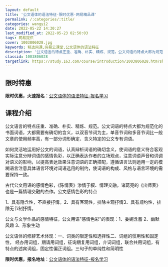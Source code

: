 ```yaml
---
layout: default
title: '公文语体的语法特征-限时优惠-网易精品课'
permalink: /:categories/:title/
categories: wangyi2
date: 2022-05-22 14:30:27
last_modified_at: 2022-05-23 02:50:03
tags: 网易提供
cover: 1003806028.jpg
keywords: 精选网课,网易云课堂,公文语体的语法特征
description: '公文语言的特点庄重、准确、朴实、精炼、规范。公文词语的特点大都为规范化的书面词语，大都需要有确切的含义，以双音节词为主，'
classid: 1003806028
targetlink: https://study.163.com/course/introduction/1003806028.htm?share=1&shareId=1025206652&utm_campaign=share&utm_medium=iphoneShare&utm_source=&utm_u=1025206652
---
```


## 限时特惠

**限时优惠，火速报名**：[公文语体的语法特征-报名学习](https://study.163.com/course/introduction/1003806028.htm?share=1&shareId=1025206652&utm_campaign=share&utm_medium=iphoneShare&utm_source=&utm_u=1025206652)

## 课程介绍

公文语言的特点庄重、准确、朴实、精炼、规范。公文词语的特点大都为规范化的书面词语，大都需要有确切的含义，以双音节词为主，单音节词和多音节词比一般文章的使用频率高，有一部分词形确定、含义特定的公文专有词语。

如何灵活地运用好公文的词语，认真辩析词语的确切含义，使词语的意义符合客观实际注意分辩词语的感情色彩，以正确表达作者的立场观点，注意词语声音和词调对语义的影响，以提高表达效果注意词语的正确搭配，遵循语言法则运用一定的模糊语言注意具体语言环境对词语选用的制约，使词语的构成、风格与语言环境的需要保持一致。

古代公文用语的感情色彩，《陈情表》渗情于叙、情理交融。诸葛亮的《出师表》也是一篇情理交融的杰作。公文感情色彩的特点

1、具有隐含性，不直接抒情。2、具有客观性，排除主观抒情3、具有规约性，排除无节制抒情。

公文与文学作品的感情特征，公文用语"感情色彩"的表现：1、委婉含蓄  2、幽默风趣   3、形象生动

公文语体的修辞艺术体现：一、词类的限定性和选择性二、词组的惯用性和固定性， 经办用词组，期请用词组，征询期复用词组，介词词组，联合共用词组，有特点的述宾词组，固定性偏正词组。三句子的单纯性和简明性

**限时优惠，报名地址**：[公文语体的语法特征-报名学习](https://study.163.com/course/introduction/1003806028.htm?share=1&shareId=1025206652&utm_campaign=share&utm_medium=iphoneShare&utm_source=&utm_u=1025206652)


